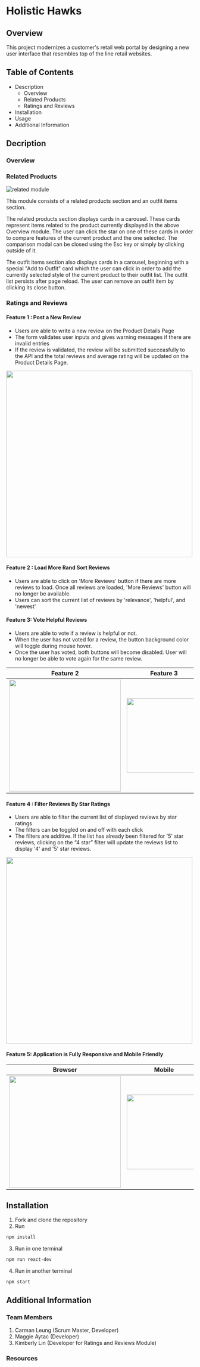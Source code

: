 # Holistic Hawks

## Overview
This project modernizes a customer's retail web portal by designing a new user interface that resembles top of the line retail websites.


## Table of Contents
- Description
   - Overview
   - Related Products
   - Ratings and Reviews
- Installation
- Usage
- Additional Information

## Decription
### Overview



### Related Products
![related module][related products module]

This module consists of a related products section and an outfit items section.

The related products section displays cards in a carousel. These cards represent items related to the product currently displayed in the above Overview module. The user can click the star on one of these cards in order to compare features of the current product and the one selected. The comparison modal can be closed using the Esc key or simply by clicking outside of it.

The outfit items section also displays cards in a carousel, beginning with a special "Add to Outfit" card which the user can click in order to add the currently selected style of the current product to their outfit list. The outfit list persists after page reload. The user can remove an outfit item by clicking its close button.

### Ratings and Reviews
#### Feature 1 : Post a New Review
- Users are able to write a new review on the Product Details Page
- The form validates user inputs and gives warning messages if there are invalid entries
- If the review is validated, the review will be submitted succeasfully to the API and the total reviews and average rating will be updated on the Product Details Page.
<img src="http://g.recordit.co/6Yp3tuhmVY.gif" width = '500px'/>

#### Feature 2 : Load More Rand Sort Reviews
- Users are able to click on 'More Reviews' button if there are more reviews to load. Once all reviews are loaded, 'More Reviews' button will no longer be available.
- Users can sort the current list of reviews by 'relevance', 'helpful', and 'newest'
<!-- <img src="http://g.recordit.co/ik5JeapTeY.gif" width = '500px'/> -->

#### Feature 3: Vote Helpful Reviews
-  Users are able to vote if a review is helpful or not.
-  When the user has not voted for a review, the button background color will toggle during mouse hover.
-  Once the user has voted, both buttons will become disabled. User will no longer be able to vote again for the same review.

Feature 2        |  Feature 3
:-------------------------:|:-------------------------:
<img src="http://g.recordit.co/ik5JeapTeY.gif" width = '300px'/> |  <img src="http://g.recordit.co/4pF32kzgcz.gif" width = '200px'/>

<!-- <img src="http://g.recordit.co/4pF32kzgcz.gif" width = '400px'/> -->

#### Feature 4 : Filter Reviews By Star Ratings
-  Users are able to filter the current list of displayed reviews by star ratings
-  The filters can be toggled on and off with each click
-  The filters are additive.  If the list has already been filtered for '5' star reviews, clicking on the “4 star” filter will update the reviews list to display '4' and '5' star reviews.
<img src="http://g.recordit.co/wv7FqbuP25.gif" width = '500px'/>


#### Feature 5: Application is Fully Responsive and Mobile Friendly
Browser          |  Mobile
:-------------------------:|:-------------------------:
<img src="http://g.recordit.co/rzvrfRdkYu.gif" width = '300px' />  |  <img src="http://g.recordit.co/u3UeRiIDl9.gif" width = '200px' />


## Installation
1. Fork and clone the repository
2. Run
```bash
npm install
```
3. Run in one terminal
```bash
npm run react-dev
```
4. Run in another terminal
```bash
npm start
```


## Additional Information
### Team Members
1. Carman Leung (Scrum Master, Developer)
2. Maggie Aytac (Developer)
3. Kimberly Lin (Developer for Ratings and Reviews Module)

### Resources



[related products module]: RelatedItemsAndComparison.gif
